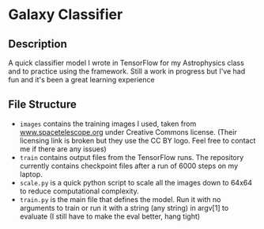 Galaxy Classifier
================

Description
----------
A quick classifier model I wrote in TensorFlow for my Astrophysics class and to practice using the framework. Still a work in progress but I've had fun and it's been a great learning experience

File Structure
-------------
* `images` contains the training images I used, taken from www.spacetelescope.org under Creative Commons license. (Their licensing link is broken but they use the CC BY logo. Feel free to contact me if there are any issues)
* `train` contains output files from the TensorFlow runs. The repository currently contains checkpoint files after a run of 6000 steps on my laptop.
* `scale.py` is a quick python script to scale all the images down to 64x64 to reduce computational complexity.
* `train.py` is the main file that defines the model. Run it with no arguments to train or run it with a string (any string) in argv[1] to evaluate (I still have to make the eval better, hang tight)

